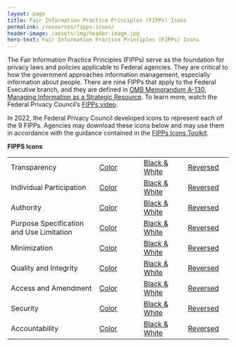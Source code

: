 ```yaml
---
layout: page
title: Fair Information Practice Principles (FIPPs) Icons
permalink: /resources/fipps-icons/
header-image: /assets/img/header-image.jpg
hero-text: Fair Information Practice Principles (FIPPs) Icons
---
```


<p class="font-sans-sm">The Fair Information Practice Principles (FIPPs) serve as the foundation for privacy laws and policies applicable to Federal agencies. They are critical to how the government approaches information management, especially information about people. There are nine FIPPs that apply to the Federal Executive branch, and they are defined in <a href="https://www.whitehouse.gov/wp-content/uploads/legacy_drupal_files/omb/circulars/A130/a130revised.pdf">OMB Memorandum A-130, Managing Information as a Strategic Resource</a>. To learn more, watch the Federal Privacy Council’s <a href="https://www.fpc.gov/learn-about-federal-privacy-program/">FIPPs video</a>.</p>

<p>In 2022, the Federal Privacy Council developed icons to represent each of the 9 FIPPs. Agencies may download these icons below and may use them in accordance with the guidance contained in the <a href="{{site.baseurl}}/assets/pdf/FIPPs-Icons-Toolkit.pdf">FIPPs Icons Toolkit</a>.</p>

<p><strong>FIPPS Icons</strong></p>

<table class="usa-table" aria-label="FIPPS Icons" role="presentation">
    <colgroup>
        <col span="1" style="width: 40%;">
        <col span="1" style="width: 20%;">
        <col span="1" style="width: 20%;">
        <col span="1" style="width: 20%;">
    </colgroup>
    <tbody>
        <tr>
            <td>Transparency</td>
            <td><a href="{{site.baseurl}}/assets/img/logos/png_color/Transparency.png" download aria-label="download color transparency icon">Color</a></td>
            <td><a href="{{site.baseurl}}/assets/img/logos/png_bw/Transparency.png" download aria-label="download black and white transparency icon">Black & White</a></td>
            <td><a href="{{site.baseurl}}/assets/img/logos/png_reversed/Transparency.png" download aria-label="download reversed transparency icon">Reversed</a></td>
        </tr>
        <tr>
            <td>Individual Participation</td>
            <td><a href="{{site.baseurl}}/assets/img/logos/png_color/Individual-Participation.png" download aria-label="download color Participation icon">Color</a></td>
            <td><a href="{{site.baseurl}}/assets/img/logos/png_bw/Individual-Participation.png" download aria-label="download black and white Participation icon">Black & White</a></td>
            <td><a href="{{site.baseurl}}/assets/img/logos/png_reversed/Individual-Participation.png" download aria-label="download reversed Participation icon">Reversed</a></td>
        </tr>
        <tr>
            <td>Authority</td>
            <td><a href="{{site.baseurl}}/assets/img/logos/png_color/Authority.png" download aria-label="download color Authority icon">Color</a></td>
            <td><a href="{{site.baseurl}}/assets/img/logos/png_bw/Authority.png" download aria-label="download black and white Authority icon">Black & White</a></td>
            <td><a href="{{site.baseurl}}/assets/img/logos/png_reversed/Authority.png" download aria-label="download reversed Authority icon">Reversed</a></td>
        </tr>
        <tr>
            <td>Purpose Specification and Use Limitation</td>
            <td><a href="{{site.baseurl}}/assets/img/logos/png_color/Purpose-Specification.png" download aria-label="download color Purpose Specification icon">Color</a></td>
            <td><a href="{{site.baseurl}}/assets/img/logos/png_bw/Purpose-Specification.png" download aria-label="download black and white Purpose Specification icon">Black & White</a></td>
            <td><a href="{{site.baseurl}}/assets/img/logos/png_reversed/Purpose-Specification.png" download aria-label="download reversed Purpose Specification icon">Reversed</a></td>
        </tr>
        <tr>
            <td>Minimization</td>
            <td><a href="{{site.baseurl}}/assets/img/logos/png_color/Minimization.png" download aria-label="download color Minimization icon">Color</a></td>
            <td><a href="{{site.baseurl}}/assets/img/logos/png_bw/Minimization.png" download aria-label="download black and white Minimization icon">Black & White</a></td>
            <td><a href="{{site.baseurl}}/assets/img/logos/png_reversed/Minimization.png" download aria-label="download reversed Minimization icon">Reversed</a></td>
        </tr>
        <tr>
            <td>Quality and Integrity</td>
            <td><a href="{{site.baseurl}}/assets/img/logos/png_color/Quality-and-Integrity.png" download aria-label="download color Quality and Integrity icon">Color</a></td>
            <td><a href="{{site.baseurl}}/assets/img/logos/png_bw/Quality-and-Integrity.png" download aria-label="download black and white Quality and Integrity icon">Black & White</a></td>
            <td><a href="{{site.baseurl}}/assets/img/logos/png_reversed/Quality-and-Integrity.png" download aria-label="download reversed Quality and Integrity icon">Reversed</a></td>
        </tr>
        <tr>
            <td>Access and Amendment</td>
            <td><a href="{{site.baseurl}}/assets/img/logos/png_color/Access-and-Amendment.png" download aria-label="download color Access and Amendment icon">Color</a></td>
            <td><a href="{{site.baseurl}}/assets/img/logos/png_bw/Access-and-Amendment.png" download aria-label="download black and white Access and Amendment icon">Black & White</a></td>
            <td><a href="{{site.baseurl}}/assets/img/logos/png_reversed/Access-and-Amendment.png" download aria-label="download reversed Access and Amendment icon">Reversed</a></td>
        </tr>
        <tr>
            <td>Security</td>
            <td><a href="{{site.baseurl}}/assets/img/logos/png_color/Security.png" download aria-label="download color Security icon">Color</a></td>
            <td><a href="{{site.baseurl}}/assets/img/logos/png_bw/Security.png" download aria-label="download black and white Security icon">Black & White</a></td>
            <td><a href="{{site.baseurl}}/assets/img/logos/png_reversed/Security.png" download aria-label="download reversed Security icon">Reversed</a></td>
        </tr>
        <tr>
            <td>Accountability</td>
            <td><a href="{{site.baseurl}}/assets/img/logos/png_color/Accountability.png" download aria-label="download color Accountability icon">Color</a></td>
            <td><a href="{{site.baseurl}}/assets/img/logos/png_bw/Accountability.png" download aria-label="download black and white Accountability icon">Black & White</a></td>
            <td><a href="{{site.baseurl}}/assets/img/logos/png_reversed/Accountability.png" download aria-label="download reversed Accountability icon">Reversed</a></td>
        </tr>
    </tbody>
</table>